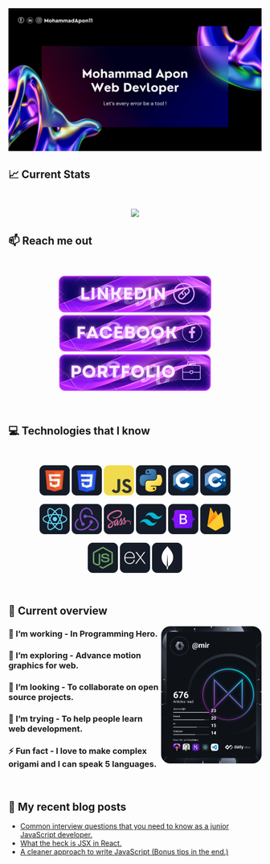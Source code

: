 <a href="https://www.facebook.com/mohammad.apon.426/">
<img src="https://raw.githubusercontent.com/MohammadApon11/MohammadApon11/main/images/githubcover.png" />
</a>

## :chart_with_upwards_trend: Current Stats

<br />
<p align="center">
  <img width="60%" src="https://github-readme-streak-stats.herokuapp.com?user=MohammadApon11&theme=react&hide_border=true&background=0D1117&stroke=0D1117&fire=FF1CF7&sideLabels=00F0FF&currStreakNum=FF1CF7&ring=FF1CF7&currStreakLabel=FF1CF7&sideNums=00F0FF" />
</p>

## :mailbox: Reach me out

<br />

[<p align="center"><img height="75" width="" src="https://github.com/MohammadApon11/MohammadApon11/blob/main/images/icons/social-1.png">](https://github.com/MohammadApon11/)[<img height="75" src="https://github.com/MohammadApon11/MohammadApon11/blob/main/images/icons/social-2.png">](https://www.facebook.com/mohammad.apon.426/)[<img height="75" src="https://github.com/MohammadApon11/MohammadApon11/blob/main/images/icons/social-3.png"> </p>](https://mohammadapon.vercel.app/)

<br />

## :computer: Technologies that I know

<br>
<p align="center">
<img src="https://github.com/MohammadApon11/MohammadApon11/blob/main/images/icons/HTML.png"/>
<img src="https://github.com/MohammadApon11/MohammadApon11/blob/main/images/icons/css.png"/>
<img src="https://github.com/MohammadApon11/MohammadApon11/blob/main/images/icons/JavaScript.png"/>
<img src="https://github.com/MohammadApon11/MohammadApon11/blob/main/images/icons/python.png"/>
<img src="https://github.com/MohammadApon11/MohammadApon11/blob/main/images/icons/c.png"/>
<img src="https://github.com/MohammadApon11/MohammadApon11/blob/main/images/icons/cpp.png"/>
</p>
<p align="center">
<img src="https://github.com/MohammadApon11/MohammadApon11/blob/main/images/icons/react.png"/>
<img src="https://github.com/MohammadApon11/MohammadApon11/blob/main/images/icons/redux.png"/>
<img src="https://github.com/MohammadApon11/MohammadApon11/blob/main/images/icons/sass.png"/>
<img src="https://github.com/MohammadApon11/MohammadApon11/blob/main/images/icons/tailwind.png"/>
<img src="https://github.com/MohammadApon11/MohammadApon11/blob/main/images/icons/Bootsrap.png"/>
<img src="https://github.com/MohammadApon11/MohammadApon11/blob/main/images/icons/firebase.png"/>
</p>
<p align="center">
<img src="https://github.com/MohammadApon11/MohammadApon11/blob/main/images/icons/node.png"/>
<img src="https://github.com/MohammadApon11/MohammadApon11/blob/main/images/icons/express.png"/>
<img src="https://github.com/MohammadApon11/MohammadApon11/blob/main/images/icons/mongo.png"/>
</p><br/>

## :eyes: Current overview

<div align="left">
<a href="https://app.daily.dev/mir"><img align="right" src="https://github.com/MohammadApon11/MohammadApon11/blob/main/devcard.svg" width="200" alt="Mir Hussain's Dev Card"/></a>
</div>

### 🔭 I’m working - In Programming Hero. 
### 🌱 I’m exploring - Advance motion graphics for web. 
### 👯 I’m looking - To collaborate on open source projects. 
### 🤔 I’m trying - To help people learn web development. 
### ⚡ Fun fact - I love to make complex origami and I can speak 5 languages.


<br />

## :book: My recent blog posts
<!-- BLOG-POST-LIST:START -->
- [Common interview questions that you need to know as a junior JavaScript developer.](https://dev.to/mirhussain/common-interview-questions-that-you-need-to-know-as-a-junior-javascript-developer-29a6)
- [What the heck is JSX in React.](https://dev.to/mirhussain/what-the-heck-is-jsx-in-react-3f0a)
- [A cleaner approach to write JavaScript &lpar;Bonus tips in the end.&rpar;](https://dev.to/mirhussain/a-cleaner-approach-to-write-javascript-bonus-tips-in-the-end-58ng)
<!-- BLOG-POST-LIST:END -->
